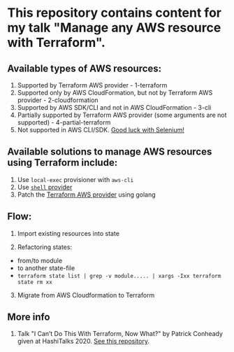 # This repository contains content for my talk "Manage any AWS resource with Terraform".


## Available types of AWS resources:

1. Supported by Terraform AWS provider - 1-terraform
2. Supported only by AWS CloudFormation, but not by Terraform AWS provider - 2-cloudformation
3. Supported by AWS SDK/CLI and not in AWS CloudFormation - 3-cli
4. Partially supported by Terraform AWS provider (some arguments are not supported) - 4-partial-terraform
5. Not supported in AWS CLI/SDK. [Good luck with Selenium!](https://aws.amazon.com/about-aws/whats-new/2020/01/aws-device-farm-announces-desktop-browser-testing-using-selenium/)


## Available solutions to manage AWS resources using Terraform include:

1. Use `local-exec` provisioner with `aws-cli`
2. Use [`shell` provider](https://github.com/scottwinkler/terraform-provider-shell)
3. Patch the [Terraform AWS provider](https://github.com/terraform-providers/terraform-provider-aws/) using golang


## Flow:

1. Import existing resources into state

2. Refactoring states:
  - from/to module
  - to another state-file
  - `terraform state list | grep -v module..... | xargs -Ixx terraform state rm xx`

3. Migrate from AWS Cloudformation to Terraform


## More info

1. Talk "I Can’t Do This With Terraform, Now What?" by Patrick Conheady given at HashiTalks 2020. [See this repository](https://github.com/pacon-vib/tfcando).
